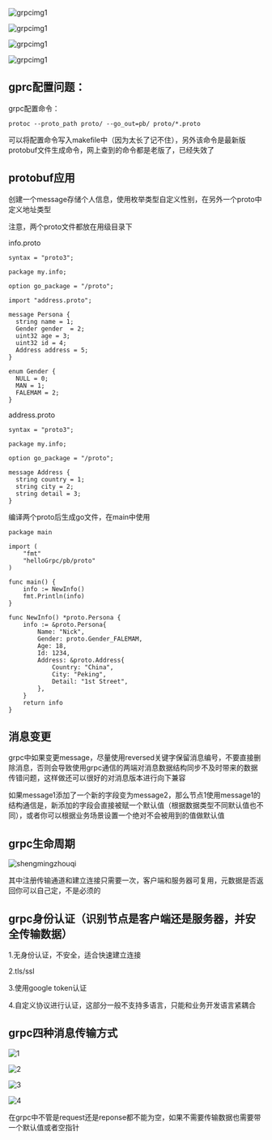 ![grpcimg1](https://github.com/einQimiaozi/-golang-/blob/main/img/截屏2021-12-08%20下午6.50.20.png)

![grpcimg1](https://github.com/einQimiaozi/-golang-/blob/main/img/截屏2021-12-08%20下午6.51.27.png)

![grpcimg1](https://github.com/einQimiaozi/-golang-/blob/main/img/截屏2021-12-08%20下午6.54.59.png)

![grpcimg1](https://github.com/einQimiaozi/-golang-/blob/main/img/截屏2021-12-08%20下午6.58.24.png)

## gprc配置问题：

grpc配置命令：

```
protoc --proto_path proto/ --go_out=pb/ proto/*.proto
```

可以将配置命令写入makefile中（因为太长了记不住），另外该命令是最新版protobuf文件生成命令，网上查到的命令都是老版了，已经失效了

## protobuf应用

创建一个message存储个人信息，使用枚举类型自定义性别，在另外一个proto中定义地址类型

注意，两个proto文件都放在用级目录下

info.proto

```
syntax = "proto3";

package my.info;

option go_package = "/proto";

import "address.proto";

message Persona {
  string name = 1;
  Gender gender  = 2;
  uint32 age = 3;
  uint32 id = 4;
  Address address = 5;
}

enum Gender {
  NULL = 0;
  MAN = 1;
  FALEMAM = 2;
}
```

address.proto

```
syntax = "proto3";

package my.info;

option go_package = "/proto";

message Address {
  string country = 1;
  string city = 2;
  string detail = 3;
}
```

编译两个proto后生成go文件，在main中使用

```
package main

import (
	"fmt"
	"helloGrpc/pb/proto"
)

func main() {
	info := NewInfo()
	fmt.Println(info)
}

func NewInfo() *proto.Persona {
	info := &proto.Persona{
		Name: "Nick",
		Gender: proto.Gender_FALEMAM,
		Age: 18,
		Id: 1234,
		Address: &proto.Address{
			Country: "China",
			City: "Peking",
			Detail: "1st Street",
		},
	}
	return info
}
```

## 消息变更

grpc中如果变更message，尽量使用reversed关键字保留消息编号，不要直接删除消息，否则会导致使用grpc通信的两端对消息数据结构同步不及时带来的数据传错问题，这样做还可以很好的对消息版本进行向下兼容

如果message1添加了一个新的字段变为message2，那么节点1使用message1的结构通信是，新添加的字段会直接被赋一个默认值（根据数据类型不同默认值也不同），或者你可以根据业务场景设置一个绝对不会被用到的值做默认值

## grpc生命周期

![shengmingzhouqi](https://github.com/einQimiaozi/-golang-/blob/main/img/shengmingzhouqi.png)

其中注册传输通道和建立连接只需要一次，客户端和服务器可复用，元数据是否返回你可以自己定，不是必须的

## grpc身份认证（识别节点是客户端还是服务器，并安全传输数据）

1.无身份认证，不安全，适合快速建立连接

2.tls/ssl

3.使用google token认证

4.自定义协议进行认证，这部分一般不支持多语言，只能和业务开发语言紧耦合

## grpc四种消息传输方式

![1](https://github.com/einQimiaozi/-golang-/blob/main/img/1.png)

![2](https://github.com/einQimiaozi/-golang-/blob/main/img/2.png)

![3](https://github.com/einQimiaozi/-golang-/blob/main/img/3.png)

![4](https://github.com/einQimiaozi/-golang-/blob/main/img/4.png)

在grpc中不管是request还是reponse都不能为空，如果不需要传输数据也需要带一个默认值或者空指针









